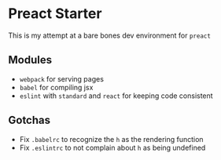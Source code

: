 # Preact Starter

This is my attempt at a bare bones dev environment for `preact`

## Modules
* `webpack` for serving pages
* `babel` for compiling jsx
* `eslint` with `standard` and `react` for keeping code consistent

## Gotchas
* Fix `.babelrc` to recognize the `h` as the rendering function
* Fix `.eslintrc` to not complain about `h` as being undefined
